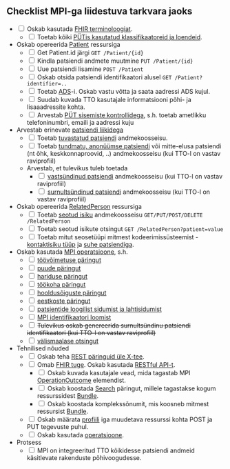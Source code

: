 ## Checklist MPI-ga liidestuva tarkvara jaoks

- <input type="checkbox"/> Oskab kasutada [FHIR terminoloogiat](https://build.fhir.org/ig/TEHIK-EE/TerminologyServices).
  - <input type="checkbox"/> Toetab kõiki [PÜTis kasutatud klassifikaatoreid ja loendeid](checks.html#kasutatav-terminoloogia).
- Oskab opereerida [Patient](http://hl7.org/fhir/patient.html) ressursiga  
  - <input type="checkbox"/> Get Patient.id järgi  `GET /Patient/{id}`
  - <input type="checkbox"/> Kindla patsiendi andmete muutmine  `PUT /Patient/{id}`
  - <input type="checkbox"/> Uue patsiendi lisamine  `POST /Patient`
  - <input type="checkbox"/> Oskab otsida patsiendi identifikaatori alusel  `GET /Patient?identifier=..`
  - <input type="checkbox"/> Toetab [ADS](https://geoportaal.maaamet.ee/est/Teenused/Integreeritav-aadressiotsing-In-ADS-p504.html)-i. Oskab vastu võtta ja saata aadressi ADS kujul.  
  - <input type="checkbox"/> Suudab kuvada TTO kasutajale informatsiooni põhi- ja lisaaadressite kohta.
  - <input type="checkbox"/> Arvestab [PÜT sisemiste kontrollidega](checks.html#püt-rakenduse-sisesed-kontrollid),  s.h. toetab ametlikku telefoninumbri, emaili ja aadressi kuju  
- Arvestab erinevate [patsiendi liikidega](patient.html)
  - <input type="checkbox"/> Toetab [tuvastatud patsiendi](StructureDefinition-ee-mpi-patient-verified.html) andmekoosseisu.
  - <input type="checkbox"/> Toetab [tundmatu, anonüümse patsiendi](StructureDefinition-ee-mpi-patient-unknown.html) või mitte-elusa patsiendi (nt õhk, keskkonnaproovid, ..) andmekoosseisu (kui TTO-l on vastav raviprofiil)
  - Arvestab, et tulevikus tuleb toetada 
    - <input type="checkbox"/> [vastsündinud patsiendi](StructureDefinition-ee-mpi-patient-newborn.html) andmekoosseisu (kui TTO-l on vastav raviprofiil)
    - <input type="checkbox"/> [surnultsündinud patsiendi](StructureDefinition-ee-mpi-patient-stillborn.html) andmekoosseisu (kui TTO-l on vastav raviprofiil)  
- Oskab opereerida [RelatedPerson](http://hl7.org/fhir/relatedperson.html) ressursiga  
  - <input type="checkbox"/> Toetab [seotud isiku](StructureDefinition-ee-mpi-related-person.html) andmekoosseisu `GET/PUT/POST/DELETE /RelatedPerson`
  - <input type="checkbox"/> Toetab seotud isikute otsingut `GET /RelatedPerson?patient=value`
  - <input type="checkbox"/> Toetab mitut seosetüüpi mitmest kodeerimissüsteemist - [kontaktisiku tüüp](ValueSet-person-relationship-class.html) ja [suhe patsiendiga](ValueSet-person-relationship.html).
- Oskab kasutada [MPI operatsioone](operations.html), s.h.
  - <input type="checkbox"/> [töövõimetuse päringut](OperationDefinition-patient-incapacity-for-work.html)
  - <input type="checkbox"/> [puude päringut](OperationDefinition-patient-disability.html)
  - <input type="checkbox"/> [hariduse päringut](OperationDefinition-patient-education.html)
  - <input type="checkbox"/> [töökoha päringut](OperationDefinition-patient-occupation.html)
  - <input type="checkbox"/> [hooldusõiguste päringut](OperationDefinition-patient-legal-guardian.html)
  - <input type="checkbox"/> [eestkoste päringut](OperationDefinition-patient-power-of-attorney.html)
  - <input type="checkbox"/> [patsientide loogilist sidumist ja lahtisidumist](link.html)
  - <input type="checkbox"/> [MPI identifikaatori loomist](OperationDefinition-patient-generate-mrn.html)
  - <input type="checkbox"/> ~~Tulevikus oskab genereerida surnultsündinu patsiendi identifikaatori (kui TTO-l on vastav raviprofiil)~~
  - <input type="checkbox"/> [välismaalase otsingut](OperationDefinition-patient-foreigner.html)
- Tehnilised nõuded  
  - <input type="checkbox"/> Oskab teha [REST päringuid üle X-tee](https://blog.ria.ee/x-road-rest-tugi). 
  - <input type="checkbox"/> Omab [FHIR tuge](http://fhir.hl7.org). Oskab kasutada [RESTful API-t](http://hl7.org/fhir/documentation.html).
    - <input type="checkbox"/> Oskab kuvada kasutajale vead, mida tagastab MPI [OperationOutcome](http://hl7.org/fhir/operationoutcome.html) elemendist.
    - <input type="checkbox"/> Oskab koostada [Search](http://hl7.org/fhir/search.html) päringut, millele tagastakse kogum ressurssidest [Bundle](http://hl7.org/fhir/bundle.html).
    - <input type="checkbox"/> Oskab koostada komplekssõnumit, mis koosneb mitmest ressursist [Bundle](http://hl7.org/fhir/bundle.html).
  - <input type="checkbox"/> Oskab määrata [profiili](http://hl7.org/fhir/profiling.html) iga muudetava ressurssi kohta  POST ja PUT tegevuste puhul.
  - <input type="checkbox"/> Oskab kasutada [operatsioone](http://hl7.org/fhir/operations.html).
- Protsess  
  - <input type="checkbox"/> MPI on integreeritud TTO kõikidesse patsiendi andmeid käsitlevate rakenduste põhivoogudesse.
